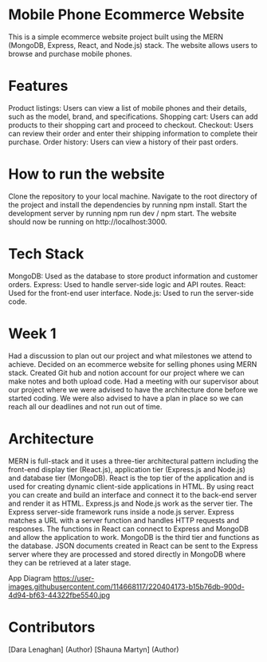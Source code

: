 # Mobile Phone Ecommerce Website
This is a simple ecommerce website project built using the MERN (MongoDB, Express, React, and Node.js) stack. The website allows users to browse and purchase mobile phones.

# Features
Product listings:
Users can view a list of mobile phones and their details, such as the model, brand, and specifications.
Shopping cart: Users can add products to their shopping cart and proceed to checkout.
Checkout: Users can review their order and enter their shipping information to complete their purchase.
Order history: Users can view a history of their past orders.
# How to run the website
Clone the repository to your local machine.
Navigate to the root directory of the project and install the dependencies by running npm install.
Start the development server by running npm run dev / npm start.
The website should now be running on http://localhost:3000.
# Tech Stack
MongoDB: Used as the database to store product information and customer orders.
Express: Used to handle server-side logic and API routes.
React: Used for the front-end user interface.
Node.js: Used to run the server-side code.

# Week 1 
Had a discussion to plan out our project and what milestones we attend to achieve.
Decided on an ecommerce website for selling phones using MERN stack. 
Created Git hub and notion account for our project where we can make notes and both upload code. 
Had a meeting with our supervisor about our project where we were advised to have the architecture done before we started coding.
We were also advised to have a plan in place so we can reach all our deadlines and not run out of time.   

# Architecture 
MERN is full-stack and it uses a three-tier architectural pattern including the front-end display tier (React.js), application tier (Express.js and Node.js) and database tier (MongoDB).
React is the top tier of the application and is used for creating dynamic client-side applications in HTML. By using react you can create and build an interface and connect it to the back-end server and render it as HTML. 
Express.js and Node.js work as the server tier. The Express server-side framework runs inside a node.js server. Express matches a URL with a server function and handles HTTP requests and responses. The functions in React can connect to Express and MongoDB and allow the application to work.
MongoDB is the third tier and functions as the database. JSON documents created in React can be sent to the Express server where they are processed and stored directly in MongoDB where they can be retrieved at a later stage. 

App Diagram 
https://user-images.githubusercontent.com/114668117/220404173-b15b76db-900d-4d94-bf63-44322fbe5540.jpg

# Contributors
[Dara Lenaghan] (Author)
[Shauna Martyn] (Author)



